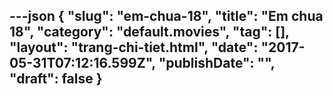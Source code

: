 ---json
{
    "slug": "em-chua-18",
    "title": "Em chua 18",
    "category": "default.movies",
    "tag": [],
    "layout": "trang-chi-tiet.html",
    "date": "2017-05-31T07:12:16.599Z",
    "publishDate": "",
    "draft": false
}
---
